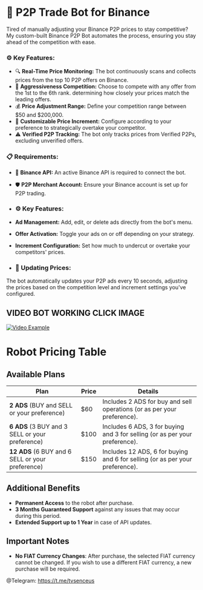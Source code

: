 # 🤖 P2P Trade Bot for Binance

Tired of manually adjusting your Binance P2P prices to stay competitive? My custom-built Binance P2P Bot automates the process, ensuring you stay ahead of the competition with ease.

### ⚙️ **Key Features:**

- 🔍 **Real-Time Price Monitoring:** The bot continuously scans and collects prices from the top 10 P2P offers on Binance.
- 🎯 **Aggressiveness Competition:** Choose to compete with any offer from the 1st to the 6th rank. determining how closely your prices match the leading offers.
- 💰 **Price Adjustment Range:** Define your competition range between $50 and $200,000.
- 🔧 **Customizable Price Increment:** Configure according to your preference to strategically overtake your competitor.
- ⚠️ **Verified P2P Tracking:** The bot only tracks prices from Verified P2Ps, excluding unverified offers.

### 📋 **Requirements:**

- 🔑 **Binance API:** An active Binance API is required to connect the bot.
- 🛡️ **P2P Merchant Account:** Ensure your Binance account is set up for P2P trading.

- ### ⚙️ **Key Features:**

- **Ad Management:** Add, edit, or delete ads directly from the bot's menu.
- **Offer Activation:** Toggle your ads on or off depending on your strategy.
- **Increment Configuration:** Set how much to undercut or overtake your competitors' prices.

- ### 🔄 **Updating Prices:**

The bot automatically updates your P2P ads every 10 seconds, adjusting the prices based on the competition level and increment settings you've configured.


## **VIDEO BOT WORKING CLICK IMAGE**

[![Video Example](https://i.imgur.com/qizbV3I_d.webp?maxwidth=760&fidelity=grand)](https://www.youtube.com/watch?v=k9FuoyorWGQ)


# Robot Pricing Table

## Available Plans

| **Plan**                             | **Price** | **Details**                                                    |
|--------------------------------------|-----------|----------------------------------------------------------------|
| **2 ADS** (BUY and SELL or your preference) | $60       | Includes 2 ADS for buy and sell operations (or as per your preference). |
| **6 ADS** (3 BUY and 3 SELL or your preference) | $100      | Includes 6 ADS, 3 for buying and 3 for selling (or as per your preference). |
| **12 ADS** (6 BUY and 6 SELL or your preference) | $150      | Includes 12 ADS, 6 for buying and 6 for selling (or as per your preference). |

## Additional Benefits

- **Permanent Access** to the robot after purchase.
- **3 Months Guaranteed Support** against any issues that may occur during this period.
- **Extended Support up to 1 Year** in case of API updates.

## Important Notes

- **No FIAT Currency Changes**: After purchase, the selected FIAT currency cannot be changed. If you wish to use a different FIAT currency, a new purchase will be required.


@Telegram: https://t.me/tvsenceus
